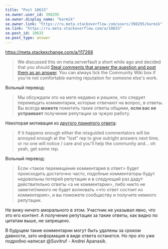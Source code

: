 ```yaml
---
title: "Post 10633"
se.owner.user_id: 398295
se.owner.display_name: "karmik"
se.owner.link: "https://ru.meta.stackoverflow.com/users/398295/karmik"
se.link: "https://ru.meta.stackoverflow.com/a/10633"
se.post_id: 10633
se.post_type: answer
---
```

<p><a href="https://meta.stackexchange.com/a/117268">https://meta.stackexchange.com/a/117268</a></p>
<blockquote>
<p>We discussed this on meta.serverfault a short while ago and decided
that you should <a href="https://meta.serverfault.com/a/1931">Steal comments that answer the question and post them
as an answer</a>. You can always tick the Community Wiki box if you're not
comfortable earning reputation for someone else's work.</p>
</blockquote>
<p>Вольный перевод:</p>
<blockquote>
<p>Мы обсуждали это на мете недавно и решили, что следует перемещать
комментарии, которые отвечают на вопрос, в ответы. Вы всегда
<strong>можете</strong> пометить такие ответы общими, <strong>если вас не устраивает</strong> получение репутации за чужую работу.</p>
</blockquote>
<p>Некоторая мотивация из <a href="https://meta.serverfault.com/a/1931">другого принятого ответа</a>:</p>
<blockquote>
<p>If it happens enough either the misguided commentators will be annoyed
enough at the &quot;lost&quot; rep to give outright answers next time, or no one
will notice / care and you'll help the community and... oh yeah, get
some rep.</p>
</blockquote>
<p>Вольный перевод:</p>
<blockquote>
<p>Если &lt;такое перемещение комментария в ответ&gt; будет происходить
достаточно часто, подобные комментаторы будут недовольны потерей
репутации и в следующий раз дадут действительно ответы &lt;а не
комментарии&gt;, либо никто не заметит/никого не будет волновать
&lt;что ответ состоит из комментария&gt;, и вы поможете сообществу и получите
немного репутации.</p>
</blockquote>
<p>Не вижу ничего аморального в этом. Участник не указывал явно, что это его контент. А получение репутации за такие ответы, как видно по цитатам выше, не запрещено.</p>
<p>В будущем такие комментарии могут быть удалены за сроком давности, зато информация в виде ответа останется. Но про это уже подробно написал @Suvitruf - Andrei Apanasik.</p>
